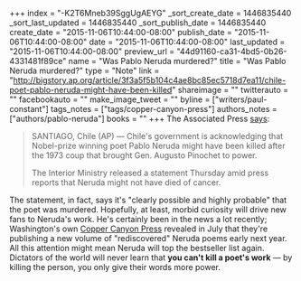 +++
index = "-K2T6Mneb39SggUgAEYG"
_sort_create_date = 1446835440
_sort_last_updated = 1446835440
_sort_publish_date = 1446835440
create_date = "2015-11-06T10:44:00-08:00"
publish_date = "2015-11-06T10:44:00-08:00"
date = "2015-11-06T10:44:00-08:00"
last_updated = "2015-11-06T10:44:00-08:00"
preview_url = "44d91160-ca31-4bd5-0b26-4331481f89ce"
name = "Was Pablo Neruda murdered?"
title = "Was Pablo Neruda murdered?"
type = "Note"
link = "http://bigstory.ap.org/article/3f3a5f5b104c4ae8bc85ec5718d7ea11/chile-poet-pablo-neruda-might-have-been-killed"
shareimage = ""
twitterauto = ""
facebookauto = ""
make_image_tweet = ""
byline = ["writers/paul-constant"]
tags_notes = ["tags/copper-canyon-press"]
authors_notes = ["authors/pablo-neruda"]
books = ""
+++
The Associated Press [says](http://bigstory.ap.org/article/3f3a5f5b104c4ae8bc85ec5718d7ea11/chile-poet-pablo-neruda-might-have-been-killed):

<blockquote><p>SANTIAGO, Chile (AP) — Chile's government is acknowledging that Nobel-prize winning poet Pablo Neruda might have been killed after the 1973 coup that brought Gen. Augusto Pinochet to power.</p>

<p>The Interior Ministry released a statement Thursday amid press reports that Neruda might not have died of cancer.</p></blockquote>

The statement, in fact, says it's "clearly possible and highly probable" that the poet was murdered. Hopefully, at least, morbid curiosity will drive new fans to Neruda's work. He's certainly been in the news a lot recently; Washington's own [Copper Canyon Press](http://artsbeat.blogs.nytimes.com/2015/07/24/rediscovered-pablo-neruda-poems-to-be-published/) revealed in July that they're publishing a new volume of "rediscovered" Neruda poems early next year. All this attention might mean Neruda will top the bestseller list again. Dictators of the world will never learn that **you can't kill a poet's work** — by killing the person, you only give their words more power.